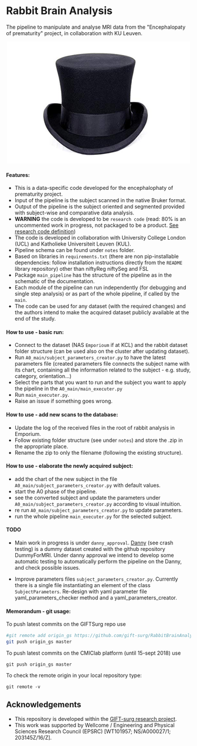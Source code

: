 # Rabbit Brain Analysis

The pipeline to manipulate and analyse MRI data from the "Encephalopaty of prematurity" project, in collaboration with KU Leuven.


<p align="center"> 
<img src="https://github.com/gift-surg/RabbitBrainAnalysis/blob/master/notes/hat_logo.jpg" width="500">
</p>


#### Features:

+ This is a data-specific code developed for the encephalophaty of prematurity project. 
+ Input of the pipeline is the subject scanned in the native Bruker format. 
+ Output of the pipeline is the subject oriented and segmented provided with subject-wise and comparative data analysis.  
+ **WARNING** the code is developed to be `research code` (read: 80% is an uncommented work in progress, not packaged to be a product. [See research code definition](https://academia.stackexchange.com/questions/21276/best-practice-models-for-research-code))
+ The code is developed in collaboration with University College London (UCL) and Katholieke Universiteit Leuven (KUL).
+ Pipeline schema can be found under `notes` folder.
+ Based on libraries in `requirements.txt` (there are non pip-installable dependencies: follow installation instructions directly from the `README` library repository) other than niftyReg niftySeg and FSL
+ Package `main_pipeline` has the structure of the pipeline as in the schematic of the documentation.
+ Each module of the pipeline can run independently (for debugging and single step analysis) or as part of
the whole pipeline, if called by the `main`.
+ The code can be used for any dataset (with the required changes) and the authors intend to make the acquired dataset 
publicly available at the end of the study.


#### How to use - basic run:

+ Connect to the dataset (NAS `Emporioum` if at KCL) and the rabbit dataset folder structure (can be used also on the cluster after updating dataset).
+ Run `A0_main/subject_parameters_creator.py` to have the latest parameters file (created parameters file connects the subject name 
with its chart, containing all the information related to the subject - e.g. study, category, orientation...)
+ Select the parts that you want to run and the subject you want to apply the pipeline in the `A0_main/main_executer.py`
+ Run `main_executer.py`.
+ Raise an issue if something goes wrong.


#### How to use - add new scans to the database:

+ Update the log of the received files in the root of rabbit analysis in Emporium.
+ Follow existing folder structure (see under `notes`) and store the .zip in the appropriate place.
+ Rename the zip to only the filename (following the existing structure).

#### How to use - elaborate the newly acquired subject:

+ add the chart of the new subject in the file `A0_main/subject_parameters_creator.py` with default values.
+ start the A0 phase of the pipeline.
+ see the converted subject and update the parameters under `A0_main/subject_parameters_creator.py` according to 
visual intuition.
+ re run `A0_main/subject_parameters_creator.py` to update parameters.
+ run the whole pipeline `main_executer.py` for the selected subject.

#### TODO

+ Main work in progress is under `danny_approval`. [Danny](https://github.com/SebastianoF/DummyForMRI) (see crash testing) is a dummy dataset created with the github repository
DummyForMRI. Under danny approval we intend to develop some automatic testing to automatically perform the 
 pipeline on the Danny, and check possible issues.

+ Improve parameters files `subject_parameters_creator.py`.
Currently there is a single file instantiating an element of the class `SubjectParameters`. Re-design with yaml
 parameter file yaml_parameters_checker method and a yaml_parameters_creator.

#### Memorandum - git usage:

To push latest commits on the GIFTSurg repo use 
```bash
#git remote add origin_gs https://github.com/gift-surg/RabbitBrainAnalysis.git
git push origin_gs master
```

To push latest commits on the CMIClab platform (until 15-sept 2018) use
```
git push origin_gs master
```

To check the remote origin in your local repository type:
```
git remote -v
```

## Acknowledgements
+ This repository is developed within the [GIFT-surg research project](http://www.gift-surg.ac.uk).
+ This work was supported by Wellcome / Engineering and Physical Sciences Research Council (EPSRC) [WT101957; NS/A000027/1; 203145Z/16/Z].
